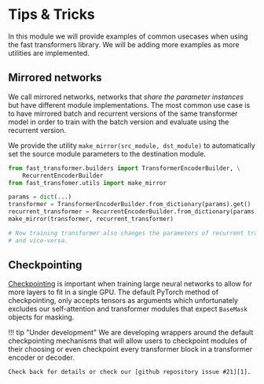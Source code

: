 Tips & Tricks
=============

In this module we will provide examples of common usecases when using the fast
transformers library. We will be adding more examples as more utilities are
implemented.

Mirrored networks
---------------

We call mirrored networks, networks that _share the parameter instances_ but have
different module implementations. The most common use case is to have mirrored
batch and recurrent versions of the same transformer model in order to train
with the batch version and evaluate using the recurrent version.

We provide the utility `make_mirror(src_module, dst_module)` to automatically
set the source module parameters to the destination module.

```python
from fast_transformer.builders import TransformerEncoderBuilder, \
    RecurrentEncoderBuilder
from fast_transfomer.utils import make_mirror

params = dict(...)
transformer = TransformerEncoderBuilder.from_dictionary(params).get()
recurrent_transformer = RecurrentEncoderBuilder.from_dictionary(params).get()
make_mirror(transformer, recurrent_transformer)

# Now training transformer also changes the parameters of recurrent transformer
# and vice-versa.
```

Checkpointing
---------------

[Checkpointing](https://pytorch.org/docs/stable/checkpoint.html) is important
when training large neural networks to allow for more layers to fit in a single
GPU. The default PyTorch method of checkpointing, only accepts tensors as
arguments which unfortunately excludes our self-attention and transformer
modules that expect `BaseMask` objects for masking.

!!! tip "Under development"
    We are developing wrappers around the default checkpointing mechanisms that
    will allow users to checkpoint modules of their choosing or even checkpoint
    every transformer block in a transformer encoder or decoder.

    Check back for details or check our [github repository issue #21][1].

[1]: https://github.com/idiap/fast-transformers/issues/21
